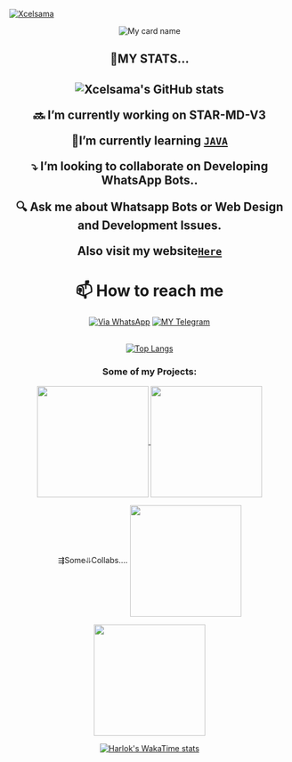 [![Xcelsama](https://readme-typing-svg.demolab.com?font=Anton&size=30&pause=998&color=F51FFF&background=F7F2F20A&vCenter=true&random=false&width=465&lines=Hello+Everyone%F0%9F%91%8B!;My+Name+is+Excel+Amadi;I+am+a+Self+Learned+Fronted+Developer;I+am+from+West+Africa-Nigeria)](https://github.com/Xcelsama)
<div align="center">

![My card name](https://cardivo.vercel.app/api?name=Excel(Xcelsama)-x%20&description=Hey%20You%20Welcome%20To%20My%20Profile%20💎&image=https://i.ibb.co/HtT3vjm/goku-gif-3.gif?q=tbn:ANd9GcR7aMC3bf4bg4l_nhYS2Un9FXbFYcB4T83Shjk8xSUZDh_D61LFpzbpeqLW&s=10?v=4&backgroundColor=%23e4f2f6&instagram=_Excelx_&github=Xcelsama-X0&)


<h2/> 💎MY STATS...<h2/>

![Xcelsama's GitHub stats](https://github-readme-stats.vercel.app/api?username=Xcelsama&show=reviews,discussions_started,discussions_answered,prs_merged,prs_merged_percentage&theme=tokyonight&show_icons=true)

🔜 I’m currently working on STAR-MD-V3

🔰I’m currently learning [`JAVA`](https://www.liaoxuefeng.com/wiki/1016959663602400)

 ⤵️ I’m looking to collaborate on Developing WhatsApp Bots.. 

🔍 Ask me about Whatsapp Bots or Web Design and Development Issues. 

Also visit my website[`Here`](https://github.com/Xcelsama)

# 📫 How to reach me
[![Via WhatsApp](https://img.shields.io/badge/WhatsApp-25D366?style=for-the-badge&logo=whatsapp&logoColor=white)](https://wa.me/2347045035241)
[![MY Telegram](https://img.shields.io/badge/telegram-1b77FF.svg?style=for-the-badge&logo=telegram)](https://t.me/) 

<br>[![Top Langs](https://github-readme-stats.vercel.app/api/top-langs/?username=Xcelsama&layout=donut)](https://github.com/Xcelsama)
<h3>Some of my Projects:</h3>

<a href="https://github.com/Xcelsama/STAR-MD-V2">
  <img height=200 align="center" src="https://github-readme-stats.vercel.app/api/pin/?username=Xcelsama&repo=STAR-MD-V2&theme=dark&layout=compact&langs_count=8&card_width=320" />
</a>

<a href="https://github.com/Xcelsama/STAR-MD">
  <img height=200 align="center" src="https://github-readme-stats.vercel.app/api/pin/?username=Xcelsama&repo=STAR-MD&theme=dark&layout=compact&langs_count=8&card_width=320" />
</a>

⇶Some⥥Collabs....
<a href="https://github.com/Giftedmaurice/giftedmdV2-session-generator">
  <img height=200 align="center" src="https://github-readme-stats.vercel.app/api/pin/?username=Giftedmaurice&repo=giftedmdv2-session-generator&theme=dark&layout=compact&langs_count=8&card_width=320" />
</a>
 
<a href="https://github.com/Kingjux/Venocyber-voice-message">
  <img height=200 align="center" src="https://github-readme-stats.vercel.app/api/pin/?username=Kingjux&repo=Venocyber-voice-message&theme=dark&layout=compact&langs_count=8&card_width=320" />
</a>



[![Harlok's WakaTime stats](https://github-readme-stats.vercel.app/api/wakatime?username=ffflabs)](https://github.com/Xcelsama)